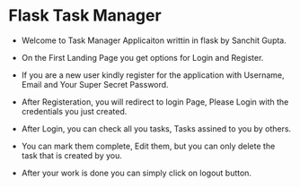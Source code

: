 # Flask Task Manager

- Welcome to Task Manager Applicaiton writtin in flask by Sanchit Gupta.

- On the First Landing Page you get options for Login and Register.

- If you are a new user kindly register for the application with Username, Email and Your Super Secret Password.

- After Registeration, you will redirect to login Page, Please Login with the credentials you just created.

- After Login, you can check all you tasks, Tasks assined to you by others.

- You can mark them complete, Edit them, but you can only delete the task that is created by you.

- After your work is done you can simply click on logout button. 
